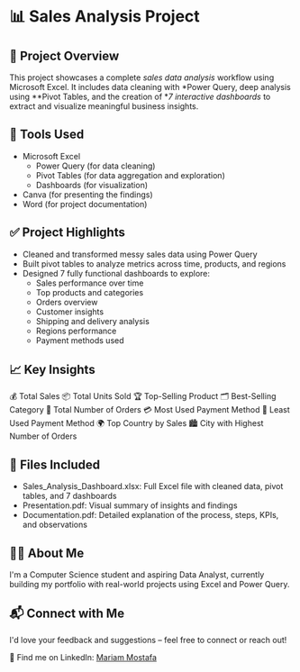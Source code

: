 # 📊 Sales Analysis Project

## 📁 Project Overview
This project showcases a complete *sales data analysis* workflow using Microsoft Excel. It includes data cleaning with *Power Query, deep analysis using **Pivot Tables, and the creation of **7 interactive dashboards* to extract and visualize meaningful business insights.

## 🧰 Tools Used
- Microsoft Excel  
  - Power Query (for data cleaning)  
  - Pivot Tables (for data aggregation and exploration)  
  - Dashboards (for visualization)
- Canva (for presenting the findings)
- Word (for project documentation)

## ✅ Project Highlights
- Cleaned and transformed messy sales data using Power Query
- Built pivot tables to analyze metrics across time, products, and regions
- Designed 7 fully functional dashboards to explore:
  - Sales performance over time
  - Top products and categories
  - Orders overview
  - Customer insights
  - Shipping and delivery analysis
  - Regions performance
  - Payment methods used

## 📈 Key Insights
💰 Total Sales
📦 Total Units Sold
🏆 Top-Selling Product
🗂️ Best-Selling Category
👥 Total Number of Orders
💳 Most Used Payment Method
🚫 Least Used Payment Method
🌍 Top Country by Sales
🏙️ City with Highest Number of Orders

## 📂 Files Included
- Sales_Analysis_Dashboard.xlsx: Full Excel file with cleaned data, pivot tables, and 7 dashboards
- Presentation.pdf: Visual summary of insights and findings
- Documentation.pdf: Detailed explanation of the process, steps, KPIs, and observations

## 🙋‍♀ About Me
I'm a Computer Science student and aspiring Data Analyst, currently building my portfolio with real-world projects using Excel and Power Query.

## 📬 Connect with Me
I'd love your feedback and suggestions – feel free to connect or reach out!

📩 Find me on LinkedIn: [Mariam Mostafa](https://www.linkedin.com/in/mariammostafa16)
